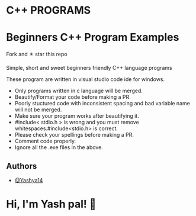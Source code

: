 # C++ PROGRAMS
# Beginners C++ Program Examples
Fork and ✴️ star this repo

Simple, short and sweet beginners friendly C++ language programs

These program are written in visual studio code ide for windows. 

* Only programs written in c language will be merged.
* Beautify/Format your code before making a PR.
* Poorly stuctured code with inconsistent spacing and bad variable name will not be merged.
* Make sure your program works after beautifying it.
* #include< stdio.h > is wrong and you must remove whitespaces.#include<stdio.h> is correct.
* Please check your spellings before making a PR.
* Comment code properly.
* Ignore all the .exe files in the above.

## Authors

- [@Yashya14](https://github.com/Yashya14)


# Hi, I'm Yash pal! 👋
